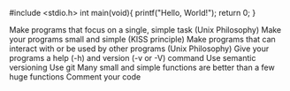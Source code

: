 
#include <stdio.h>
int main(void){
	printf("Hello, World!");
	return 0;
	}
	
Make programs that focus on a single, simple task (Unix Philosophy)
Make your programs small and simple (KISS principle)
Make programs that can interact with or be used by other programs (Unix Philosophy)
Give your programs a help (-h) and version (-v or -V) command
Use semantic versioning
Use git
Many small and simple functions are better than a few huge functions
Comment your code
